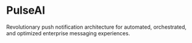# PulseAI
Revolutionary push notification architecture for automated, orchestrated, and optimized enterprise messaging experiences.
